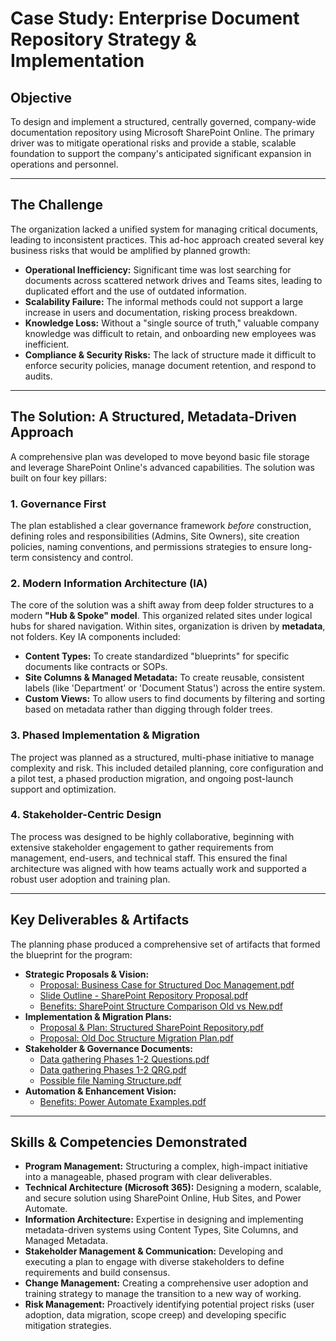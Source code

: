 # Case Study: Enterprise Document Repository Strategy & Implementation

## Objective

To design and implement a structured, centrally governed, company-wide documentation repository using Microsoft SharePoint Online. The primary driver was to mitigate operational risks and provide a stable, scalable foundation to support the company's anticipated significant expansion in operations and personnel.

---

## The Challenge

The organization lacked a unified system for managing critical documents, leading to inconsistent practices. This ad-hoc approach created several key business risks that would be amplified by planned growth:

* **Operational Inefficiency:** Significant time was lost searching for documents across scattered network drives and Teams sites, leading to duplicated effort and the use of outdated information.
* **Scalability Failure:** The informal methods could not support a large increase in users and documentation, risking process breakdown.
* **Knowledge Loss:** Without a "single source of truth," valuable company knowledge was difficult to retain, and onboarding new employees was inefficient.
* **Compliance & Security Risks:** The lack of structure made it difficult to enforce security policies, manage document retention, and respond to audits.

---

## The Solution: A Structured, Metadata-Driven Approach

A comprehensive plan was developed to move beyond basic file storage and leverage SharePoint Online's advanced capabilities. The solution was built on four key pillars:

### 1. Governance First

The plan established a clear governance framework *before* construction, defining roles and responsibilities (Admins, Site Owners), site creation policies, naming conventions, and permissions strategies to ensure long-term consistency and control.

### 2. Modern Information Architecture (IA)

The core of the solution was a shift away from deep folder structures to a modern **"Hub & Spoke" model**. This organized related sites under logical hubs for shared navigation. Within sites, organization is driven by **metadata**, not folders. Key IA components included:

* **Content Types:** To create standardized "blueprints" for specific documents like contracts or SOPs.
* **Site Columns & Managed Metadata:** To create reusable, consistent labels (like 'Department' or 'Document Status') across the entire system.
* **Custom Views:** To allow users to find documents by filtering and sorting based on metadata rather than digging through folder trees.

### 3. Phased Implementation & Migration

The project was planned as a structured, multi-phase initiative to manage complexity and risk. This included detailed planning, core configuration and a pilot test, a phased production migration, and ongoing post-launch support and optimization.

### 4. Stakeholder-Centric Design

The process was designed to be highly collaborative, beginning with extensive stakeholder engagement to gather requirements from management, end-users, and technical staff. This ensured the final architecture was aligned with how teams actually work and supported a robust user adoption and training plan.

---

## Key Deliverables & Artifacts

The planning phase produced a comprehensive set of artifacts that formed the blueprint for the program:

* **Strategic Proposals & Vision:**
    * [Proposal: Business Case for Structured Doc Management.pdf](./Proposal:%20Business%20Case%20for%20Structured%20Doc%20Management.pdf)
    * [Slide Outline - SharePoint Repository Proposal.pdf](./Slide%20Outline%20-%20SharePoint%20Repository%20Proposal.pdf)
    * [Benefits: SharePoint Structure Comparison Old vs New.pdf](./Benefits:%20SharePoint%20Structure%20Comparison%20Old%20vs%20New.pdf)
* **Implementation & Migration Plans:**
    * [Proposal & Plan: Structured SharePoint Repository.pdf](./Proposal%20&%20Plan:%20Structured%20SharePoint%20Repository.pdf)
    * [Proposal: Old Doc Structure Migration Plan.pdf](./Proposal:%20Old%20Doc%20Structure%20Migration%20Plan.pdf)
* **Stakeholder & Governance Documents:**
    * [Data gathering Phases 1-2 Questions.pdf](./Data%20gathering%20Phases%201-2%20Questions.pdf)
    * [Data gathering Phases 1-2 QRG.pdf](./Data%20gathering%20Phases%201-2%20QRG.pdf)
    * [Possible file Naming Structure.pdf](./Possible%20file%20Naming%20Structure.pdf)
* **Automation & Enhancement Vision:**
    * [Benefits: Power Automate Examples.pdf](./Benefits:%20Power%20Automate%20Examples.pdf)

---

## Skills & Competencies Demonstrated

* **Program Management:** Structuring a complex, high-impact initiative into a manageable, phased program with clear deliverables.
* **Technical Architecture (Microsoft 365):** Designing a modern, scalable, and secure solution using SharePoint Online, Hub Sites, and Power Automate.
* **Information Architecture:** Expertise in designing and implementing metadata-driven systems using Content Types, Site Columns, and Managed Metadata.
* **Stakeholder Management & Communication:** Developing and executing a plan to engage with diverse stakeholders to define requirements and build consensus.
* **Change Management:** Creating a comprehensive user adoption and training strategy to manage the transition to a new way of working.
* **Risk Management:** Proactively identifying potential project risks (user adoption, data migration, scope creep) and developing specific mitigation strategies.
